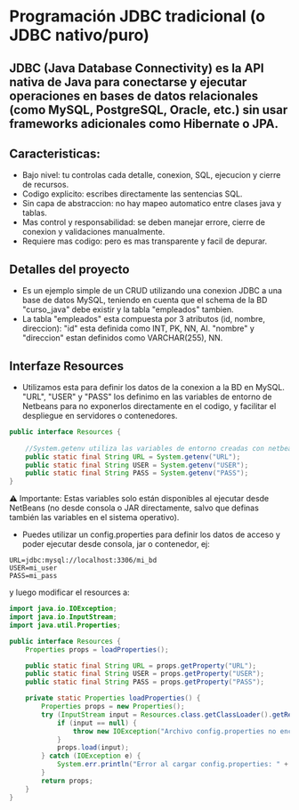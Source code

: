 # Programación JDBC tradicional (o JDBC nativo/puro)

## JDBC (Java Database Connectivity) es la API nativa de Java para conectarse y ejecutar operaciones en bases de datos relacionales (como MySQL, PostgreSQL, Oracle, etc.) sin usar frameworks adicionales como Hibernate o JPA.

## Caracteristicas:
- Bajo nivel: tu controlas cada detalle, conexion, SQL, ejecucion y cierre de recursos.
- Codigo explicito: escribes directamente las sentencias SQL.
- Sin capa de abstraccion: no hay mapeo automatico entre clases java y tablas.
- Mas control y responsabilidad: se deben manejar errore, cierre de conexion y validaciones manualmente.
- Requiere mas codigo: pero es mas transparente y facil de depurar.


## Detalles del proyecto
- Es un ejemplo simple de un CRUD utilizando una conexion JDBC a una base de datos MySQL, teniendo en cuenta que el schema de la BD "curso_java" debe existir y la tabla "empleados" tambien.
- La tabla "empleados" esta compuesta por 3 atributos (id, nombre, direccion):
   "id" esta definida como INT, PK, NN, AI.
   "nombre" y "direccion" estan definidos como VARCHAR(255), NN.

## Interfaze Resources
- Utilizamos esta para definir los datos de la conexion a la BD en MySQL. "URL", "USER" y "PASS" los definimo en las variables de entorno de Netbeans para no exponerlos directamente en el codigo, y facilitar el despliegue en servidores o contenedores.

```java
public interface Resources {
    
    //System.getenv utiliza las variables de entorno creadas con netbeans
    public static final String URL = System.getenv("URL");
    public static final String USER = System.getenv("USER");
    public static final String PASS = System.getenv("PASS");
}
```

⚠️ Importante: Estas variables solo están disponibles al ejecutar desde NetBeans (no desde consola o JAR directamente, salvo que definas también las variables en el sistema operativo).

- Puedes utilizar un config.properties para definir los datos de acceso y poder ejecutar desde consola, jar o contenedor, ej:

```
URL=jdbc:mysql://localhost:3306/mi_bd
USER=mi_user
PASS=mi_pass
```

y luego modificar el resources a:

```java
import java.io.IOException;
import java.io.InputStream;
import java.util.Properties;

public interface Resources {
    Properties props = loadProperties();

    public static final String URL = props.getProperty("URL");
    public static final String USER = props.getProperty("USER");
    public static final String PASS = props.getProperty("PASS");

    private static Properties loadProperties() {
        Properties props = new Properties();
        try (InputStream input = Resources.class.getClassLoader().getResourceAsStream("config.properties")) {
            if (input == null) {
                throw new IOException("Archivo config.properties no encontrado en el classpath");
            }
            props.load(input);
        } catch (IOException e) {
            System.err.println("Error al cargar config.properties: " + e.getMessage());
        }
        return props;
    }
}
```


